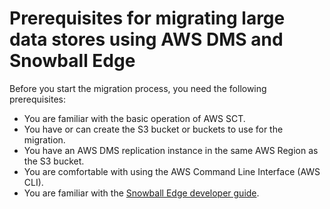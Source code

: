 # Prerequisites for migrating large data stores using AWS DMS and Snowball Edge<a name="CHAP_LargeDBs.Process.prereqs"></a>

Before you start the migration process, you need the following prerequisites:
+ You are familiar with the basic operation of AWS SCT\.
+ You have or can create the S3 bucket or buckets to use for the migration\.
+ You have an AWS DMS replication instance in the same AWS Region as the S3 bucket\.
+ You are comfortable with using the AWS Command Line Interface \(AWS CLI\)\.
+ You are familiar with the [Snowball Edge developer guide](https://docs.aws.amazon.com/snowball/latest/developer-guide/)\.